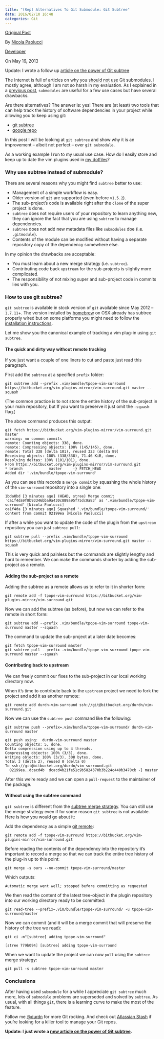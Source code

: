 ```yaml
---
title: "(Rep) Alternatives To Git Submodule: Git Subtree"
date: 2016/02/10 16:48
categories: Git
---
```

[Original Post](http://blogs.atlassian.com/2013/05/alternatives-to-git-submodule-git-subtree/)

By [Nicola Paolucci](http://blogs.atlassian.com/author/npaolucci/)

[Developer](http://blogs.atlassian.com/blog-cat/developer/)

On May 16, 2013

Update: I wrote a follow up [article on the power of Git subtree](https://developer.atlassian.com/blog/2015/05/the-power-of-git-subtree)

The Internet is full of articles on why you [should](http://codingkilledthecat.wordpress.com/2012/04/28/why-your-company-shouldnt-use-git-submodules/) [not](http://ayende.com/blog/4746/the-problem-with-git-submodules) [use](http://somethingsinistral.net/blog/git-submodules-are-probably-not-the-answer/) Git submodules. I mostly agree, although I am not so harsh in my evaluation. As I explained in a [previous post](http://blogs.atlassian.com/2013/03/git-submodules-workflows-tips/), `submodules` are useful for a few use cases but have several drawbacks.

Are there alternatives? The answer is: yes! There are (at least) two tools that can help track the history of software dependencies in your project while allowing you to keep using git:

* [git subtree](https://github.com/git/git/blob/master/contrib/subtree/git-subtree.txt)
* [google repo](https://code.google.com/p/git-repo/)

In this post I will be looking at `git subtree` and show why it is an improvement – albeit not perfect – over `git submodule`.

As a working example I run to my usual use case. How do I easily store and keep up to date the vim plugins used in [my dotfiles](https://bitbucket.org/durdn/cfg)?

### Why use subtree instead of submodule?
There are several reasons why you might find `subtree` better to use:

* Management of a simple workflow is easy.
* Older version of `git` are supported (even before `v1.5.2`).
* The sub-project’s code is available right after the `clone` of the super project is done.
* `subtree` does not require users of your repository to learn anything new, they can ignore the fact that you are using `subtree` to manage dependencies.
* `subtree` does not add new metadata files like `submodules` doe (i.e. `.gitmodule`).
* Contents of the module can be modified without having a separate repository copy of the dependency somewhere else.

In my opinion the drawbacks are acceptable:

* You must learn about a new merge strategy (i.e. `subtree`).
* Contributing code back `upstream` for the sub-projects is slightly more complicated.
* The responsibility of not mixing super and sub-project code in commits lies with you.

### How to use git subtree?
`git subtree` is available in stock version of `git` available since May 2012 – `1.7.11`+. The version installed by [homebrew](http://mxcl.github.io/homebrew/) on OSX already has subtree properly wired but on some platforms you might need to follow the [installation instructions](https://github.com/git/git/blob/master/contrib/subtree/INSTALL).

Let me show you the canonical example of tracking a vim plug-in using `git subtree`.

#### The quick and dirty way without remote tracking
If you just want a couple of one liners to cut and paste just read this paragraph.

First add the `subtree` at a specified `prefix` folder:
```shell
git subtree add --prefix .vim/bundle/tpope-vim-surround https://bitbucket.org/vim-plugins-mirror/vim-surround.git master --squash
```

(The common practice is to not store the entire history of the sub-project in your main repository, but If you want to preserve it just omit the `-squash` flag.)

The above command produces this output:
```shell
git fetch https://bitbucket.org/vim-plugins-mirror/vim-surround.git master
warning: no common commits
remote: Counting objects: 338, done.
remote: Compressing objects: 100% (145/145), done.
remote: Total 338 (delta 101), reused 323 (delta 89)
Receiving objects: 100% (338/338), 71.46 KiB, done.
Resolving deltas: 100% (101/101), done.
From https://bitbucket.org/vim-plugins-mirror/vim-surround.git
* branch            master     -} FETCH_HEAD
Added dir '.vim/bundle/tpope-vim-surround'
```

As you can see this records a `merge commit` by squashing the whole history of the `vim-surround` repository into a single one:
```shell
1bda0bd [3 minutes ago] (HEAD, stree) Merge commit 'ca1f4da9f0b93346bba9a430c889a95f75dc0a83' as '.vim/bundle/tpope-vim-surround' [Nicola Paolucci]
ca1f4da [3 minutes ago] Squashed '.vim/bundle/tpope-vim-surround/' content from commit 02199ea [Nicola Paolucci]
```

If after a while you want to update the code of the plugin from the `upstream` repository you can just `subtree pull`:
```shell
git subtree pull --prefix .vim/bundle/tpope-vim-surround https://bitbucket.org/vim-plugins-mirror/vim-surround.git master --squash
```

This is very quick and painless but the commands are slightly lengthy and hard to remember. We can make the commands shorter by adding the sub-project as a remote.

#### Adding the sub-project as a remote
Adding the subtree as a remote allows us to refer to it in shorter form:
```shell
git remote add -f tpope-vim-surround https://bitbucket.org/vim-plugins-mirror/vim-surround.git
```

Now we can add the subtree (as before), but now we can refer to the remote in short form:
```shell
git subtree add --prefix .vim/bundle/tpope-vim-surround tpope-vim-surround master --squash
```

The command to update the sub-project at a later date becomes:
```shell
git fetch tpope-vim-surround master
git subtree pull --prefix .vim/bundle/tpope-vim-surround tpope-vim-surround master --squash
```

#### Contributing back to upstream
We can freely commit our fixes to the sub-project in our local working directory now.

When it’s time to contribute back to the `upstream` project we need to fork the project and add it as another remote:
```shell
git remote add durdn-vim-surround ssh://git@bitbucket.org/durdn/vim-surround.git
```

Now we can use the `subtree push` command like the following:
```shell
git subtree push --prefix=.vim/bundle/tpope-vim-surround/ durdn-vim-surround master

git push using:  durdn-vim-surround master
Counting objects: 5, done.
Delta compression using up to 4 threads.
Compressing objects: 100% (3/3), done.
Writing objects: 100% (3/3), 308 bytes, done.
Total 3 (delta 2), reused 0 (delta 0)
To ssh://git@bitbucket.org/durdn/vim-surround.git
  02199ea..dcacd4b  dcacd4b21fe51c9b5824370b3b224c440b3470cb -} master
```

After this we’re ready and we can open a `pull-request` to the maintainer of the package.

#### Without using the subtree command
`git subtree` is different from the [subtree merge strategy](https://www.kernel.org/pub/software/scm/git/docs/howto/using-merge-subtree.html). You can still use the merge strategy even if for some reason `git subtree` is not available. Here is how you would go about it:

Add the dependency as a simple [git remote](https://github.com/git/git/blob/master/contrib/subtree/INSTALL):
```shell
git remote add -f tpope-vim-surround https://bitbucket.org/vim-plugins-mirror/vim-surround.git
```

Before reading the contents of the dependency into the repository it’s important to record a merge so that we can track the entire tree history of the plug-in up to this point:
```shell
git merge -s ours --no-commit tpope-vim-surround/master
```

Which outputs:
```shell
Automatic merge went well; stopped before committing as requested
```

We then read the content of the latest tree-object in the plugin repository into our working directory ready to be committed:
```shell
git read-tree --prefix=.vim/bundle/tpope-vim-surround/ -u tpope-vim-surround/master
```

Now we can commit (and it will be a merge commit that will preserve the history of the tree we read):
```shell
git ci -m"[subtree] adding tpope-vim-surround"

[stree 779b094] [subtree] adding tpope-vim-surround
```

When we want to update the project we can now `pull` using the `subtree` merge strategy:
```shell
git pull -s subtree tpope-vim-surround master
```

### Conclusions
After having used `submodule` for a while I appreciate `git subtree` much more, lots of `submodule` problems are superseded and solved by `subtree`. As usual, with all things `git`, there is a learning curve to make the most of the feature.

Follow me [@durdn](http://twitter.com/durdn) for more Git rocking. And check out [Atlassian Stash](http://www.atlassian.com/software/stash/overview) if you’re looking for a killer tool to manage your Git repos.

**Update: I just wrote a [new article on the power of Git subtree](https://developer.atlassian.com/blog/2015/05/the-power-of-git-subtree).**